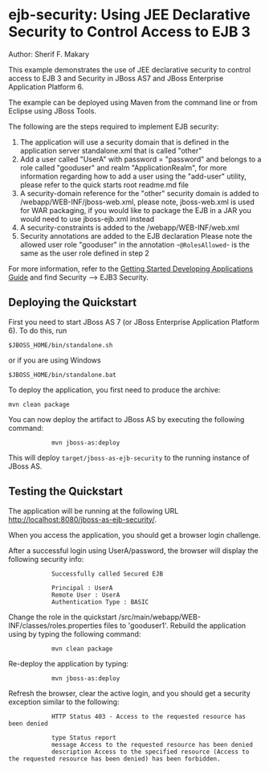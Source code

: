 ejb-security:  Using JEE Declarative Security to Control Access to EJB 3
====================
Author: Sherif F. Makary

This example demonstrates the use of JEE declarative security to control access to EJB 3 and Security in JBoss AS7 and JBoss Enterprise Application Platform 6.

The example can be deployed using Maven from the command line or from Eclipse using JBoss Tools.

The following are the steps required to implement EJB security:

1. The application will use a security domain that is defined in the application server standalone.xml that is called "other"
2. Add a user called "UserA" with password = "password" and belongs to a role called "gooduser" and realm "ApplicationRealm", for more information regarding how to add a user using the "add-user" utility, please refer to the quick starts root readme.md file 
3. A security-domain reference for the "other" security domain is added to /webapp/WEB-INF/jboss-web.xml, please note, jboss-web.xml is used for WAR packaging, if you would like to package the EJB in a JAR you would need to use jboss-ejb.xml instead  
4. A security-constraints is added to the /webapp/WEB-INF/web.xml 
5. Security annotations are added to the EJB declaration
Please note the allowed user role "gooduser" in the annotation -`@RolesAllowed`- is the same as the user role defined in step 2

For more information, refer to the  <a href="https://docs.jboss.org/author/display/AS71/Getting+Started+Developing+Applications+Guide" title="Getting Started Developing Applications Guide">Getting Started Developing Applications Guide</a> and find Security --> EJB3 Security.


## Deploying the Quickstart

First you need to start JBoss AS 7 (or JBoss Enterprise Application Platform 6). To do this, run

    $JBOSS_HOME/bin/standalone.sh

or if you are using Windows

    $JBOSS_HOME/bin/standalone.bat

To deploy the application, you first need to produce the archive:

    mvn clean package


You can now deploy the artifact to JBoss AS by executing the following command:

                mvn jboss-as:deploy

This will deploy `target/jboss-as-ejb-security` to the running instance of JBoss AS.

## Testing the Quickstart

The application will be running at the following URL <http://localhost:8080/jboss-as-ejb-security/>.

When you access the application, you should get a browser login challenge.

After a successful login using UserA/password, the browser will display the following security info:

                Successfully called Secured EJB

                Principal : UserA
                Remote User : UserA
                Authentication Type : BASIC

Change the role in the quickstart /src/main/webapp/WEB-INF/classes/roles.properties files to 'gooduser1'. 
Rebuild the application using by typing the following command:

                mvn clean package

Re-deploy the application by typing:

                mvn jboss-as:deploy

Refresh the browser, clear the active login, and you should get a security exception similar to the following: 

                HTTP Status 403 - Access to the requested resource has been denied

                type Status report
                message Access to the requested resource has been denied
                description Access to the specified resource (Access to the requested resource has been denied) has been forbidden.
